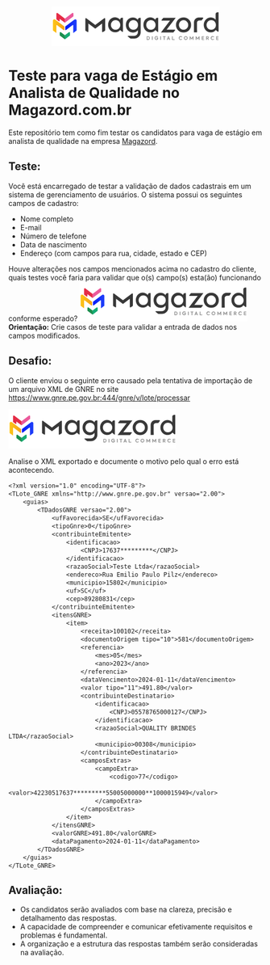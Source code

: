 <div align='center'>
 
![Magazord](LogoMagazord.png)
 
 </div>

# Teste para vaga de Estágio em Analista de Qualidade no Magazord.com.br
Este repositório tem como fim testar os candidatos para vaga de estágio em analista de qualidade na empresa [Magazord](https://magazord.com.br).


## Teste:

Você está encarregado de testar a validação de dados cadastrais em um sistema de gerenciamento de usuários. O sistema possui os seguintes campos de cadastro:

- Nome completo
- E-mail
- Número de telefone
- Data de nascimento
- Endereço (com campos para rua, cidade, estado e CEP)

Houve alterações nos campos mencionados acima no cadastro do cliente, quais testes você faria para validar que o(s) campo(s) esta(ão) funcionando conforme esperado?
![Alterar pessoa](LogoMagazord.png)
**Orientação:** Crie casos de teste para validar a entrada de dados nos campos modificados.


## Desafio:

O cliente enviou o seguinte erro causado pela tentativa de importação de um arquivo XML de GNRE no site https://www.gnre.pe.gov.br:444/gnre/v/lote/processar

![Alterar pessoa](LogoMagazord.png)

Analise o XML exportado e documente o motivo pelo qual o erro está acontecendo.

```
<?xml version="1.0" encoding="UTF-8"?>
<TLote_GNRE xmlns="http://www.gnre.pe.gov.br" versao="2.00">
    <guias>
        <TDadosGNRE versao="2.00">
            <ufFavorecida>SE</ufFavorecida>
            <tipoGnre>0</tipoGnre>
            <contribuinteEmitente>
                <identificacao>
                    <CNPJ>17637*********</CNPJ>
                </identificacao>
                <razaoSocial>Teste Ltda</razaoSocial>
                <endereco>Rua Emilio Paulo Pilz</endereco>
                <municipio>15802</municipio>
                <uf>SC</uf>
                <cep>89280831</cep>
            </contribuinteEmitente>
            <itensGNRE>
                <item>
                    <receita>100102</receita>
                    <documentoOrigem tipo="10">581</documentoOrigem>
                    <referencia>
                        <mes>05</mes>
                        <ano>2023</ano>
                    </referencia>
                    <dataVencimento>2024-01-11</dataVencimento>
                    <valor tipo="11">491.80</valor>
                    <contribuinteDestinatario>
                        <identificacao>
                            <CNPJ>05578765000127</CNPJ>
                        </identificacao>
                        <razaoSocial>QUALITY BRINDES LTDA</razaoSocial>
                        <municipio>00308</municipio>
                    </contribuinteDestinatario>
                    <camposExtras>
                        <campoExtra>
                            <codigo>77</codigo>
                            <valor>42230517637*********55005000000**1000015949</valor>
                        </campoExtra>
                    </camposExtras>
                </item>
            </itensGNRE>
            <valorGNRE>491.80</valorGNRE>
            <dataPagamento>2024-01-11</dataPagamento>
        </TDadosGNRE>
    </guias>
</TLote_GNRE>
```

## Avaliação:

- Os candidatos serão avaliados com base na clareza, precisão e detalhamento das respostas.
- A capacidade de compreender e comunicar efetivamente requisitos e problemas é fundamental.
- A organização e a estrutura das respostas também serão consideradas na avaliação.
